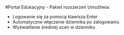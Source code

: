 #Portal Edukacyjny - Pakiet rozszerzeń
Umożliwia:
- Logowanie się za pomocą klawisza Enter
- Automatyczne włączenie dziennika po zalogowaniu
- Wyświetlanie średniej ocen w dzienniku
